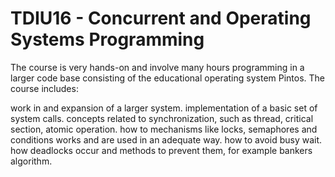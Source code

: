 # TDIU16 - Concurrent and Operating Systems Programming

The course is very hands-on and involve many hours programming in a larger code base consisting of the educational operating system Pintos. The course includes:

work in and expansion of a larger system.
implementation of a basic set of system calls.
concepts related to synchronization, such as thread, critical section, atomic operation.
how to mechanisms like locks, semaphores and conditions works and are used in an adequate way.
how to avoid busy wait.
how deadlocks occur and methods to prevent them, for example bankers algorithm.
